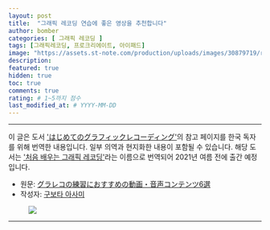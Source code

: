 ```yaml
---
layout: post
title:  "그래픽 레코딩 연습에 좋은 영상을 추천합니다"
author: bomber
categories: [ 그래픽 레코딩 ]
tags: [그래픽레코딩, 프로크리에이트, 아이패드]
image: "https://assets.st-note.com/production/uploads/images/30879719/rectangle_large_type_2_38013bc0050dab62b6ec666916e5f4bb.png?width=800"
description: 
featured: true
hidden: true
toc: true
comments: true
rating: # 1~5까지 점수
last_modified_at: # YYYY-MM-DD
---
```



<hr/>

이 글은 도서 <a href="https://www.amazon.co.jp/dp/4798164887/" target="_blank">'はじめてのグラフィックレコーディング'</a>의 참고 페이지를 한국 독자를 위해 번역한 내용입니다. 일부 의역과 현지화한 내용이 포함될 수 있습니다.
해당 도서는 <a href="https://zzom.io/graphic-recording/" target="_blank">'처음 배우는 그래픽 레코딩'</a>라는 이름으로 번역되어 2021년 여름 전에 출간 예정입니다. 

* 원문: <a href="https://note.com/kuboasa/n/n0b09db11f849/" target="_blank">グラレコの練習におすすめの動画・音声コンテンツ6選</a>
* 작성자: <a href="https://twitter.com/kubomi____" target="_blank">구보타 아사미</a>

<figure>
<img class="small" src="https://assets.st-note.com/production/uploads/images/30879719/rectangle_large_type_2_38013bc0050dab62b6ec666916e5f4bb.png?width=800" alter="">
</figure>

<hr/>